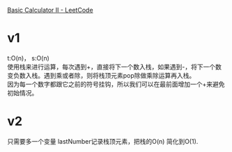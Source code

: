 [Basic Calculator II - LeetCode](https://leetcode.com/problems/basic-calculator-ii/)

# v1
t:O(n)， s:O(n)  
使用栈来进行运算，每次遇到+，直接将下一个数入栈，如果遇到-，将下一个数变负数入栈。遇到乘或者除，则将栈顶元素pop除做乘除运算再入栈。  
因为每一个数字都跟它之前的符号挂钩，所以我们可以在最前面增加一个+来避免初始情况。

# v2
只需要多一个变量 lastNumber记录栈顶元素，把栈的O(n) 简化到O(1).